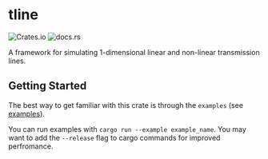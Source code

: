 # tline

![Crates.io](https://img.shields.io/crates/v/tline)
![docs.rs](https://img.shields.io/docsrs/tline)


A framework for simulating 1-dimensional linear and non-linear transmission lines.

## Getting Started
The best way to get familiar with this crate is through the `examples` (see [examples](https://github.com/jonah-h/tline/blob/main/examples)).

You can run examples with `cargo run --example example_name`.
You may want to add the `--release` flag to cargo commands for improved perfromance.
